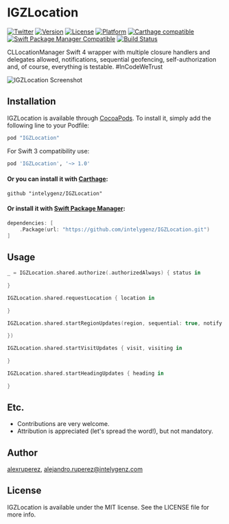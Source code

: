 # IGZLocation

[![Twitter](https://img.shields.io/badge/contact-@intelygenz-0FABFF.svg?style=flat)](http://twitter.com/intelygenz)
[![Version](https://img.shields.io/cocoapods/v/IGZLocation.svg?style=flat)](http://cocoapods.org/pods/IGZLocation)
[![License](https://img.shields.io/cocoapods/l/IGZLocation.svg?style=flat)](http://cocoapods.org/pods/IGZLocation)
[![Platform](https://img.shields.io/cocoapods/p/IGZLocation.svg?style=flat)](http://cocoapods.org/pods/IGZLocation)
[![Carthage compatible](https://img.shields.io/badge/Carthage-compatible-4BC51D.svg?style=flat)](https://github.com/Carthage/Carthage)
[![Swift Package Manager Compatible](https://img.shields.io/badge/Swift%20Package%20Manager-compatible-4BC51D.svg?style=flat)](https://github.com/apple/swift-package-manager)
[![Build Status](https://travis-ci.org/intelygenz/IGZLocation.svg?branch=master)](https://travis-ci.org/intelygenz/IGZLocation)

CLLocationManager Swift 4 wrapper with multiple closure handlers and delegates allowed, notifications, sequential geofencing, self-authorization and, of course, everything is testable. #InCodeWeTrust

![IGZLocation Screenshot](https://raw.githubusercontent.com/intelygenz/IGZLocation/master/screenshot.gif)

## Installation

IGZLocation is available through [CocoaPods](http://cocoapods.org). To install
it, simply add the following line to your Podfile:

```ruby
pod "IGZLocation"
```

For Swift 3 compatibility use:

```ruby
pod 'IGZLocation', '~> 1.0'
```

#### Or you can install it with [Carthage](https://github.com/Carthage/Carthage):

```ogdl
github "intelygenz/IGZLocation"
```

#### Or install it with [Swift Package Manager](https://swift.org/package-manager/):

```swift
dependencies: [
    .Package(url: "https://github.com/intelygenz/IGZLocation.git")
]
```

## Usage

```swift
_ = IGZLocation.shared.authorize(.authorizedAlways) { status in
	
}

IGZLocation.shared.requestLocation { location in
	
}

IGZLocation.shared.startRegionUpdates(region, sequential: true, notify: true, { region, state in
	
})

IGZLocation.shared.startVisitUpdates { visit, visiting in
	
}

IGZLocation.shared.startHeadingUpdates { heading in
	
}
```

## Etc.

* Contributions are very welcome.
* Attribution is appreciated (let's spread the word!), but not mandatory.

## Author

[alexruperez](https://github.com/alexruperez), alejandro.ruperez@intelygenz.com

## License

IGZLocation is available under the MIT license. See the LICENSE file for more info.
